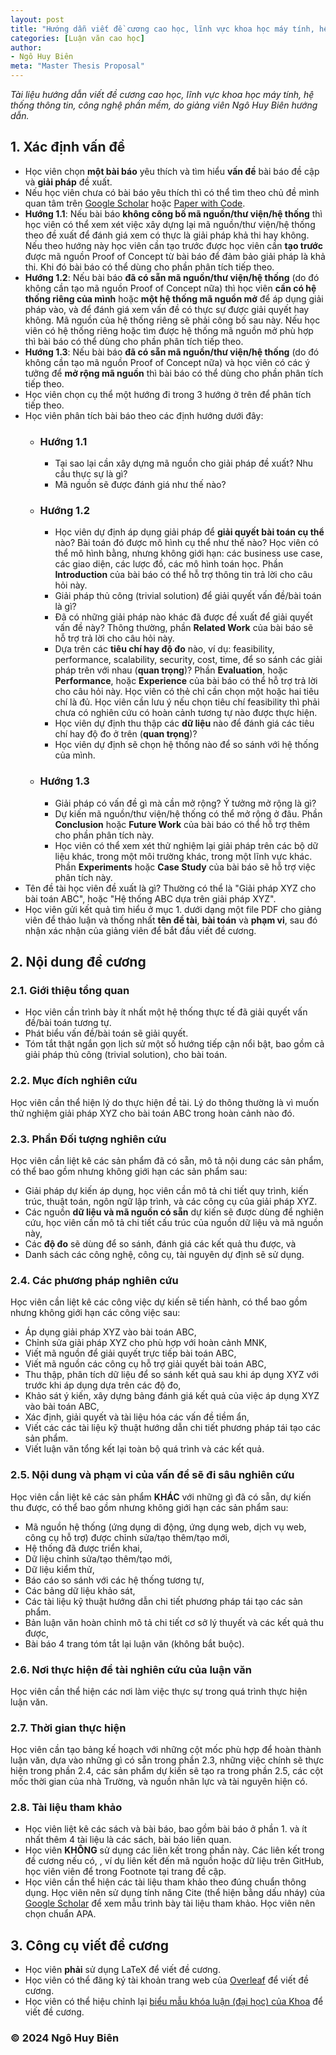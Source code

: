 ```yaml
---
layout: post
title: "Hướng dẫn viết đề cương cao học, lĩnh vực khoa học máy tính, hệ thống thông tin, hay công nghệ phần mềm"
categories: [Luận văn cao học]
author:
- Ngô Huy Biên
meta: "Master Thesis Proposal"
---
```

_Tài liệu hướng dẫn viết đề cương cao học, lĩnh vực khoa học máy tính, hệ thống thông tin, công nghệ phần mềm, do giảng viên Ngô Huy Biên hướng dẫn._

## 1. Xác định vấn đề
* Học viên chọn **một bài báo** yêu thích và tìm hiểu **vấn đề** bài báo đề cập và **giải pháp** đề xuất.
* Nếu học viên chưa có bài báo yêu thích thì có thể tìm theo chủ đề mình quan tâm trên [Google Scholar](https://scholar.google.com/) hoặc [Paper with Code](https://paperswithcode.com/).
* **Hướng 1.1**: Nếu bài báo **không công bố mã nguồn/thư viện/hệ thống** thì học viên có thể xem xét việc xây dựng lại mã nguồn/thư viện/hệ thống theo đề xuất để đánh giá xem có thực là giải pháp khả thi hay không. Nếu theo hướng này học viên cần tạo trước được học viên cần **tạo trước** được mã nguồn Proof of Concept từ bài báo để đảm bảo giải pháp là khả thi. Khi đó bài báo có thể dùng cho phần phân tích tiếp theo.
* **Hướng 1.2**: Nếu bài báo **đã có sẵn mã nguồn/thư viện/hệ thống** (do đó không cần tạo mã nguồn Proof of Concept nữa) thì học viên **cần có hệ thống riêng của mình** hoặc **một hệ thống mã nguồn mở** để áp dụng giải pháp vào, và để đánh giá xem vấn đề có thực sự được giải quyết hay không. Mã nguồn của hệ thống riêng sẽ phải công bố sau này. Nếu học viên có hệ thống riêng hoặc tìm được hệ thống mã nguồn mở phù hợp thì bài báo có thể dùng cho phần phân tích tiếp theo.
* **Hướng 1.3**: Nếu bài báo **đã có sẵn mã nguồn/thư viện/hệ thống** (do đó không cần tạo mã nguồn Proof of Concept nữa) và học viên có các ý tưởng để **mở rộng mã nguồn** thì bài báo có thể dùng cho phần phân tích tiếp theo.
* Học viên chọn cụ thể một hướng đi trong 3 hướng ở trên để phân tích tiếp theo.
* Học viên phân tích bài báo theo các định hướng dưới đây:
    * ### Hướng 1.1
        * Tại sao lại cần xây dựng mã nguồn cho giải pháp đề xuất? Nhu cầu thực sự là gì?
        * Mã nguồn sẽ được đánh giá như thế nào?
    * ### Hướng 1.2
        * Học viên dự định áp dụng giải pháp để **giải quyết bài toán cụ thể** nào? Bài toán đó được mô hình cụ thể như thế nào? Học viên có thể mô hình bằng, nhưng không giới hạn: các business use case, các giao diện, các lược đồ, các mô hình toán học. Phần **Introduction** của bài báo có thể hỗ trợ thông tin trả lời cho câu hỏi này.
        * Giải pháp thủ công (trivial solution) để giải quyết vấn đề/bài toán là gì?
        * Đã có những giải pháp nào khác đã được đề xuất để giải quyết vấn đề này? Thông thường, phần **Related Work** của bài báo sẽ hỗ trợ trả lời cho câu hỏi này.
        * Dựa trên các **tiêu chí hay độ đo** nào, ví dụ: feasibility, performance, scalability, security, cost, time, để so sánh các giải pháp trên với nhau (**quan trọng**)? Phần **Evaluation**, hoặc **Performance**, hoặc **Experience** của bài báo có thể hỗ trợ trả lời cho câu hỏi này. Học viên có thẻ chỉ cần chọn một hoặc hai tiêu chí là đủ. Học viên cần lưu ý nếu chọn tiêu chí feasibility thì phải chưa có nghiên cứu có hoàn cảnh tương tự nào được thực hiện.
        * Học viên dự định thu thập các **dữ liệu** nào để đánh giá các tiêu chí hay độ đo ở trên (**quan trọng**)?
        * Học viên dự định sẽ chọn hệ thống nào để so sánh với hệ thống của mình.
    * ### Hướng 1.3
        * Giải pháp có vấn đề gì mà cần mở rộng? Ý tưởng mở rộng là gì?
        * Dự kiến mã nguồn/thư viện/hệ thống có thể mở rộng ở đâu. Phần **Conclusion** hoặc **Future Work** của bài báo có thể hỗ trợ thêm cho phần phân tích này.
        * Học viên có thể xem xét thử nghiệm lại giải pháp trên các bộ dữ liệu khác, trong một môi trường khác, trong một lĩnh vực khác. Phần **Experiments** hoặc **Case Study** của bài báo sẽ hỗ trợ việc phân tích này.
* Tên đề tài học viên đề xuất là gì? Thường có thể là "Giải pháp XYZ cho bài toán ABC", hoặc "Hệ thống ABC dựa trên giải pháp XYZ".
* Học viên gửi kết quả tìm hiểu ở mục 1. dưới dạng một file PDF cho giảng viên để thảo luận và thống nhất **tên đề tài**, **bài toán** và **phạm vi**, sau đó nhận xác nhận của giảng viên để bắt đầu viết đề cương.
  
## 2. Nội dung đề cương

### 2.1. Giới thiệu tổng quan
* Học viên cần trình bày ít nhất một hệ thống thực tế đã giải quyết vấn đề/bài toán tương tự.
* Phát biểu vấn đề/bài toán sẽ giải quyết.
* Tóm tắt thật ngắn gọn lịch sử một số hướng tiếp cận nổi bật, bao gồm cả giải pháp thủ công (trivial solution), cho bài toán.

### 2.2. Mục đích nghiên cứu
Học viên cần thể hiện lý do thực hiện đề tài. Lý do thông thường là vì muốn thử nghiệm giải pháp XYZ cho bài toán ABC trong hoàn cảnh nào đó.

### 2.3. Phần Đối tượng nghiên cứu
Học viên cần liệt kê các sản phẩm đã có sẵn, mô tả nội dung các sản phẩm, có thể bao gồm nhưng không giới hạn các sản phẩm sau:
* Giải pháp dự kiến áp dụng, học viên cần mô tả chi tiết quy trình, kiến trúc, thuật toán, ngôn ngữ lập trình, và các công cụ của giải pháp XYZ.
* Các nguồn **dữ liệu và mã nguồn có sẵn** dự kiến sẽ được dùng để nghiên cứu, học viên cần mô tả chi tiết cấu trúc của nguồn dữ liệu và mã nguồn này,
* Các **độ đo** sẽ dùng để so sánh, đánh giá các kết quả thu được, và 
* Danh sách các công nghệ, công cụ, tài nguyên dự định sẽ sử dụng.

### 2.4. Các phương pháp nghiên cứu
Học viên cần liệt kê các công việc dự kiến sẽ tiến hành, có thể bao gồm nhưng không giới hạn các công việc sau:
* Áp dụng giải pháp XYZ vào bài toán ABC,
* Chỉnh sửa giải pháp XYZ cho phù hợp với hoàn cảnh MNK, 
* Viết mã nguồn để giải quyết trực tiếp bài toán ABC, 
* Viết mã nguồn các công cụ hỗ trợ giải quyết bài toán ABC, 
* Thu thập, phân tích dữ liệu để so sánh kết quả sau khi áp dụng XYZ với trước khi áp dụng dựa trên các độ đo, 
* Khảo sát ý kiến, xây dựng bảng đánh giá kết quả của việc áp dụng XYZ vào bài toán ABC,
* Xác định, giải quyết và tài liệu hóa các vấn đề tiềm ẩn, 
* Viết các các tài liệu kỹ thuật hướng dẫn chi tiết phương pháp tái tạo các sản phẩm.
* Viết luận văn tổng kết lại toàn bộ quá trình và các kết quả.

### 2.5. Nội dung và phạm vi của vấn đề sẽ đi sâu nghiên cứu
Học viên cần liệt kê các sản phẩm **KHÁC** với những gì đã có sẵn, dự kiến thu được, có thể bao gồm nhưng không giới hạn các sản phẩm sau:
* Mã nguồn hệ thống (ứng dụng di động, ứng dụng web, dịch vụ web, công cụ hỗ trợ) được chỉnh sửa/tạo thêm/tạo mới,
* Hệ thống đã được triển khai,
* Dữ liệu chỉnh sửa/tạo thêm/tạo mới,
* Dữ liệu kiểm thử,
* Báo cáo so sánh với các hệ thống tương tự,
* Các bảng dữ liệu khảo sát, 
* Các tài liệu kỹ thuật hướng dẫn chi tiết phương pháp tái tạo các sản phẩm.
* Bản luận văn hoàn chỉnh mô tả chi tiết cơ sở lý thuyết và các kết quả thu được, 
* Bài báo 4 trang tóm tắt lại luận văn (không bắt buộc).

### 2.6. Nơi thực hiện đề tài nghiên cứu của luận văn
Học viên cần thể hiện các nơi làm việc thực sự trong quá trình thực hiện luận văn.

### 2.7. Thời gian thực hiện
Học viên cần tạo bảng kế hoạch với những cột mốc phù hợp để hoàn thành luận văn, dựa vào những gì có sẵn trong phần 2.3, những việc chính sẽ thực hiện trong phần 2.4, các sản phẩm dự kiến sẽ tạo ra trong phần 2.5, các cột mốc thời gian của nhà Trường, và nguồn nhân lực và tài nguyên hiện có.

### 2.8. Tài liệu tham khảo
* Học viên liệt kê các sách và bài báo, bao gồm bài báo ở phần 1. và ít nhất thêm 4 tài liệu là các sách, bài báo liên quan.
* Học viên **KHÔNG** sử dụng các liên kết trong phần này. Các liên kết trong đề cương nếu có, , ví dụ liên kết đến mã nguồn hoặc dữ liệu trên GitHub, học viên viên để trong Footnote tại trang đề cập.
* Học viên cần thể hiện các tài liệu tham khảo theo đúng chuẩn thông dụng. Học viên nên sử dụng tính năng Cite (thể hiện bằng dấu nháy) của [Google Scholar](https://scholar.google.com.vn/scholar?hl=en&as_sdt=0%2C5&q=Efficient+backprop) để xem mẫu trình bày tài liệu tham khảo. Học viên nên chọn chuẩn APA.

## 3. Công cụ viết đề cương
* Học viên **phải** sử dụng LaTeX để viết đề cương.
* Học viên có thể đăng ký tài khoản trang web của <a href target = "blank" href = "https://www.overleaf.com/">Overleaf</a> để viết đề cương.
* Học viên có thể hiệu chỉnh lại [biểu mẫu khóa luận (đại học) của Khoa](https://www.overleaf.com/read/qxbpwhmkcfbh#94c634) để viết đề cương.

### &copy; 2024 Ngô Huy Biên
